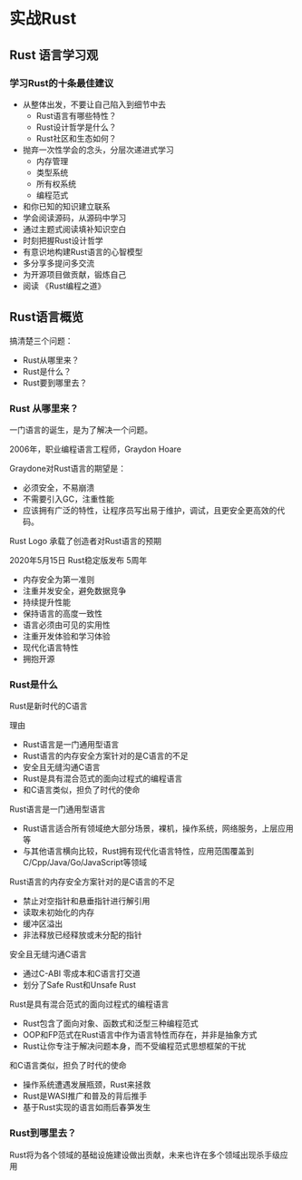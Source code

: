 # 实战Rust

## Rust 语言学习观

### 学习Rust的十条最佳建议

- 从整体出发，不要让自己陷入到细节中去
  - Rust语言有哪些特性？
  - Rust设计哲学是什么？
  - Rust社区和生态如何？
- 抛弃一次性学会的念头，分层次递进式学习
  - 内存管理
  - 类型系统
  - 所有权系统
  - 编程范式
- 和你已知的知识建立联系
- 学会阅读源码，从源码中学习
- 通过主题式阅读填补知识空白
- 时刻把握Rust设计哲学
- 有意识地构建Rust语言的心智模型
- 多分享多提问多交流
- 为开源项目做贡献，锻炼自己
- 阅读 《Rust编程之道》

## Rust语言概览

搞清楚三个问题：

- Rust从哪里来？
- Rust是什么？
- Rust要到哪里去？



### Rust 从哪里来？

一门语言的诞生，是为了解决一个问题。

2006年，职业编程语言工程师，Graydon Hoare 

Graydone对Rust语言的期望是：

- 必须安全，不易崩溃
- 不需要引入GC，注重性能
- 应该拥有广泛的特性，让程序员写出易于维护，调试，且更安全更高效的代码。

Rust Logo 承载了创造者对Rust语言的预期

2020年5月15日 Rust稳定版发布 5周年

- 内存安全为第一准则
- 注重并发安全，避免数据竞争
- 持续提升性能
- 保持语言的高度一致性
- 语言必须由可见的实用性
- 注重开发体验和学习体验
- 现代化语言特性
- 拥抱开源

### Rust是什么

Rust是新时代的C语言 

理由

- Rust语言是一门通用型语言
- Rust语言的内存安全方案针对的是C语言的不足
- 安全且无缝沟通C语言
- Rust是具有混合范式的面向过程式的编程语言
- 和C语言类似，担负了时代的使命

Rust语言是一门通用型语言

- Rust语言适合所有领域绝大部分场景，裸机，操作系统，网络服务，上层应用等
- 与其他语言横向比较，Rust拥有现代化语言特性，应用范围覆盖到C/Cpp/Java/Go/JavaScript等领域

Rust语言的内存安全方案针对的是C语言的不足

- 禁止对空指针和悬垂指针进行解引用
- 读取未初始化的内存
- 缓冲区溢出
- 非法释放已经释放或未分配的指针

安全且无缝沟通C语言

- 通过C-ABI 零成本和C语言打交道
- 划分了Safe Rust和Unsafe Rust 

Rust是具有混合范式的面向过程式的编程语言

- Rust包含了面向对象、函数式和泛型三种编程范式
- OOP和FP范式在Rust语言中作为语言特性而存在，并非是抽象方式
- Rust让你专注于解决问题本身，而不受编程范式思想框架的干扰

和C语言类似，担负了时代的使命

- 操作系统遭遇发展瓶颈，Rust来拯救
- Rust是WASI推广和普及的背后推手
- 基于Rust实现的语言如雨后春笋发生

### Rust到哪里去？

Rust将为各个领域的基础设施建设做出贡献，未来也许在多个领域出现杀手级应用



